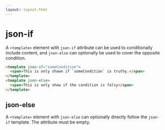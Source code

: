 ```yaml
---
layout: layout.html
---
```

# json-if

A `<template>` element with `json-if` attribute can be used to conditionally include content, and `json-else` can optionally be used to cover the opposite condition. 

```html
<template json-if="someCondition">
  <span>This is only shown if `someCondition` is truthy.</span>
</template>
<template json-else>
  <span>This is only show if the condition is falsy</span>
</template>
```

## json-else

A `<template>` element with `json-else` can optionally directly follow the `json-if` template. The attribute must be empty. 
